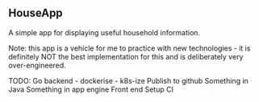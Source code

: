 ## HouseApp

A simple app for displaying useful household information.

Note: this app is a vehicle for me to practice with new technologies - 
it is definitely NOT the best implementation for this and is deliberately very over-engineered.

TODO:
Go backend - dockerise - k8s-ize
Publish to github
Something in Java
Something in app engine
Front end
Setup CI